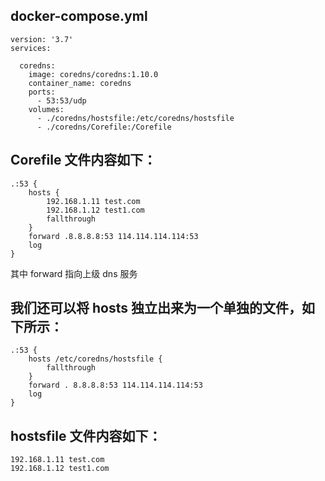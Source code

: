 ## docker-compose.yml
```
version: '3.7'
services:

  coredns:
    image: coredns/coredns:1.10.0
    container_name: coredns
    ports:
      - 53:53/udp
    volumes:
      - ./coredns/hostsfile:/etc/coredns/hostsfile
      - ./coredns/Corefile:/Corefile
```
## Corefile 文件内容如下：
```
.:53 {
    hosts {
        192.168.1.11 test.com
        192.168.1.12 test1.com
        fallthrough
    }
    forward .8.8.8.8:53 114.114.114.114:53
    log
}
```
其中 forward 指向上级 dns 服务

## 我们还可以将 hosts 独立出来为一个单独的文件，如下所示：
```
.:53 {
    hosts /etc/coredns/hostsfile {
        fallthrough
    }
    forward . 8.8.8.8:53 114.114.114.114:53
    log
}
```

## hostsfile 文件内容如下：
```
192.168.1.11 test.com
192.168.1.12 test1.com
```
